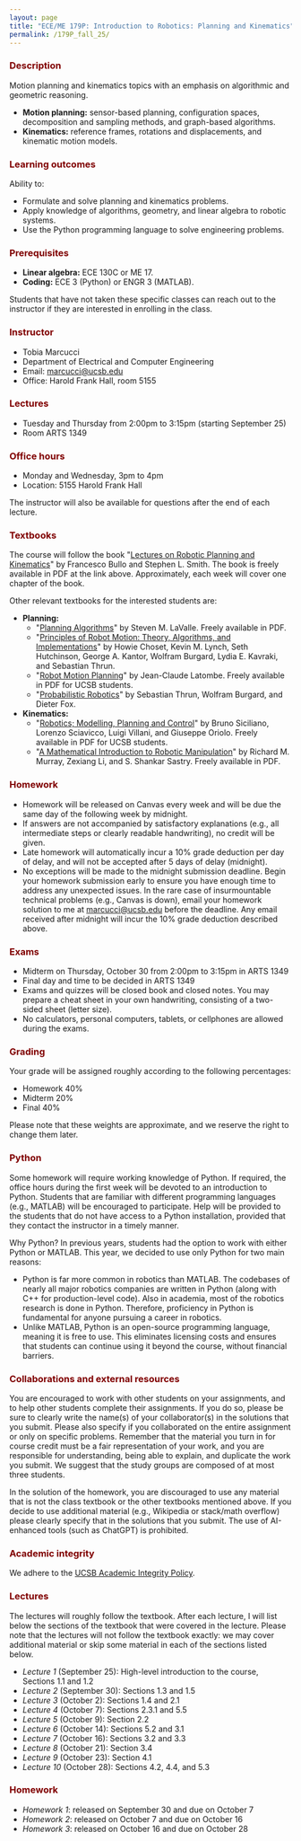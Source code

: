 ```yaml
---
layout: page
title: "ECE/ME 179P: Introduction to Robotics: Planning and Kinematics"
permalink: /179P_fall_25/
---
```


<h3 style="color: maroon;">Description</h3>

Motion planning and kinematics topics with an emphasis on algorithmic and geometric reasoning.
- **Motion planning:** sensor-based planning, configuration spaces, decomposition and sampling methods, and graph-based algorithms.
- **Kinematics:** reference frames, rotations and displacements, and kinematic motion models.

<h3 style="color: maroon;">Learning outcomes</h3>

Ability to:
- Formulate and solve planning and kinematics problems.
- Apply knowledge of algorithms, geometry, and linear algebra to robotic systems.
- Use the Python programming language to solve engineering problems.

<h3 style="color: maroon;">Prerequisites</h3>

- **Linear algebra:** ECE 130C or ME 17.
- **Coding:** ECE 3 (Python) or ENGR 3 (MATLAB).

Students that have not taken these specific classes can reach out to the instructor if they are interested in enrolling in the class.

<h3 style="color: maroon;">Instructor</h3>

- Tobia Marcucci
- Department of Electrical and Computer Engineering
- Email: marcucci@ucsb.edu
- Office: Harold Frank Hall, room 5155

<h3 style="color: maroon;">Lectures</h3>

- Tuesday and Thursday from 2:00pm to 3:15pm (starting September 25)
- Room ARTS 1349

<h3 style="color: maroon;">Office hours</h3>

- Monday and Wednesday, 3pm to 4pm
- Location: 5155 Harold Frank Hall

The instructor will also be available for questions after the end of each lecture.

<h3 style="color: maroon;">Textbooks</h3>

The course will follow the book "[Lectures on Robotic Planning and Kinematics](https://fbullo.github.io/lrpk/)" by Francesco Bullo and Stephen L. Smith.
The book is freely available in PDF at the link above.
Approximately, each week will cover one chapter of the book.

Other relevant textbooks for the interested students are:
- **Planning:**
    - "[Planning Algorithms](https://lavalle.pl/planning/)" by Steven M. LaValle. Freely available in PDF.
    - "[Principles of Robot Motion: Theory, Algorithms, and Implementations](https://mitpress.mit.edu/9780262033275/principles-of-robot-motion/)" by Howie Choset, Kevin M. Lynch, Seth Hutchinson, George A. Kantor, Wolfram Burgard, Lydia E. Kavraki, and Sebastian Thrun.
    - "[Robot Motion Planning](https://link.springer.com/book/10.1007/978-1-4615-4022-9)" by Jean-Claude Latombe. Freely available in PDF for UCSB students.
    - "[Probabilistic Robotics](https://mitpress.mit.edu/9780262201629/probabilistic-robotics/)" by Sebastian Thrun, Wolfram Burgard, and Dieter Fox.
- **Kinematics:**
    - "[Robotics; Modelling, Planning and Control](https://link.springer.com/book/10.1007/978-1-84628-642-1)" by Bruno Siciliano, Lorenzo Sciavicco, Luigi Villani, and Giuseppe Oriolo. Freely available in PDF for UCSB students.
    - "[A Mathematical Introduction to Robotic Manipulation](https://www.routledge.com/A-Mathematical-Introduction-to-Robotic-Manipulation/Murray-Li-Sastry/p/book/9780849379819)" by Richard M. Murray, Zexiang Li, and S. Shankar Sastry. Freely available in PDF.

<h3 style="color: maroon;">Homework</h3>

- Homework will be released on Canvas every week and will be due the same day of the following week by midnight.
- If answers are not accompanied by satisfactory explanations (e.g., all intermediate steps or clearly readable handwriting), no credit will be given.
- Late homework will automatically incur a 10% grade deduction per day of delay, and will not be accepted after 5 days of delay (midnight).
- No exceptions will be made to the midnight submission deadline. Begin your homework submission early to ensure you have enough time to address any unexpected issues. In the rare case of insurmountable technical problems (e.g., Canvas is down), email your homework solution to me at marcucci@ucsb.edu before the deadline. Any email received after midnight will incur the 10% grade deduction described above.

<h3 style="color: maroon;">Exams</h3>

- Midterm on Thursday, October 30 from 2:00pm to 3:15pm in ARTS 1349
- Final day and time to be decided in ARTS 1349
- Exams and quizzes will be closed book and closed notes.
You may prepare a cheat sheet in your own handwriting, consisting of a two-sided sheet (letter size).
- No calculators, personal computers, tablets, or cellphones are allowed during the exams.

<h3 style="color: maroon;">Grading</h3>

Your grade will be assigned roughly according to the following percentages:
- Homework 40%
- Midterm 20%
- Final 40%

Please note that these weights are approximate, and we reserve the right to change them later.

<h3 style="color: maroon;">Python</h3>

Some homework will require working knowledge of Python.
If required, the office hours during the first week will be devoted to an introduction to Python.
Students that are familiar with different programming languages (e.g., MATLAB) will be encouraged to participate.
Help will be provided to the students that do not have access to a Python installation, provided that they contact the instructor in a timely manner.

Why Python?
In previous years, students had the option to work with either Python or MATLAB.
This year, we decided to use only Python for two main reasons:
- Python is far more common in robotics than MATLAB.
The codebases of nearly all major robotics companies are written in Python (along with C++ for production-level code).
Also in academia, most of the robotics research is done in Python.
Therefore, proficiency in Python is fundamental for anyone pursuing a career in robotics.
- Unlike MATLAB, Python is an open-source programming language, meaning it is free to use.
This eliminates licensing costs and ensures that students can continue using it beyond the course, without financial barriers.

<h3 style="color: maroon;">Collaborations and external resources</h3>

You are encouraged to work with other students on your assignments, and to help other students complete their assignments.
If you do so, please be sure to clearly write the name(s) of your collaborator(s) in the solutions that you submit.
Please also specify if you collaborated on the entire assignment or only on specific problems.
Remember that the material you turn in for course credit must be a fair representation of your work, and you are responsible for understanding, being able to explain, and duplicate the work you submit.
We suggest that the study groups are composed of at most three students.

In the solution of the homework, you are discouraged to use any material that is not the class textbook or the other textbooks mentioned above.
If you decide to use additional material (e.g., Wikipedia or stack/math overflow) please clearly specify that in the solutions that you submit.
The use of AI-enhanced tools (such as ChatGPT) is prohibited.

<h3 style="color: maroon;">Academic integrity</h3>

We adhere to the [UCSB Academic Integrity Policy](https://studentconduct.sa.ucsb.edu/academic-integrity).

<h3 style="color: maroon;">Lectures</h3>

The lectures will roughly follow the textbook.
After each lecture, I will list below the sections of the textbook that were covered in the lecture.
Please note that the lectures will not follow the textbook exactly: we may cover additional material or skip some material in each of the sections listed below.

- *Lecture 1* (September 25): High-level introduction to the course, Sections 1.1 and 1.2
- *Lecture 2* (September 30): Sections 1.3 and 1.5
- *Lecture 3* (October 2): Sections 1.4 and 2.1
- *Lecture 4* (October 7): Sections 2.3.1 and 5.5
- *Lecture 5* (October 9): Section 2.2
- *Lecture 6* (October 14): Sections 5.2 and 3.1
- *Lecture 7* (October 16): Sections 3.2 and 3.3
- *Lecture 8* (October 21): Section 3.4
- *Lecture 9* (October 23): Section 4.1
- *Lecture 10* (October 28): Sections 4.2, 4.4, and 5.3

<h3 style="color: maroon;">Homework</h3>

- *Homework 1*: released on September 30 and due on October 7
- *Homework 2*: released on October 7 and due on October 16
- *Homework 3*: released on October 16 and due on October 28

